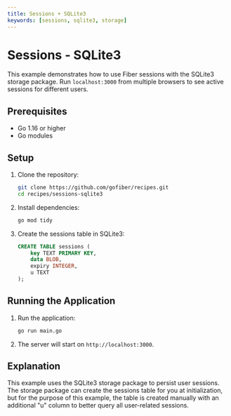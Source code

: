 ```yaml
---
title: Sessions + SQLite3
keywords: [sessions, sqlite3, storage]
---
```


# Sessions - SQLite3

This example demonstrates how to use Fiber sessions with the SQLite3 storage package. Run `localhost:3000` from multiple browsers to see active sessions for different users.

## Prerequisites

- Go 1.16 or higher
- Go modules

## Setup

1. Clone the repository:
    ```sh
    git clone https://github.com/gofiber/recipes.git
    cd recipes/sessions-sqlite3
    ```

2. Install dependencies:
    ```sh
    go mod tidy
    ```

3. Create the sessions table in SQLite3:
    ```sql
    CREATE TABLE sessions (
        key TEXT PRIMARY KEY,
        data BLOB,
        expiry INTEGER,
        u TEXT
    );
    ```

## Running the Application

1. Run the application:
    ```sh
    go run main.go
    ```

2. The server will start on `http://localhost:3000`.

## Explanation

This example uses the SQLite3 storage package to persist user sessions. The storage package can create the sessions table for you at initialization, but for the purpose of this example, the table is created manually with an additional "u" column to better query all user-related sessions.

